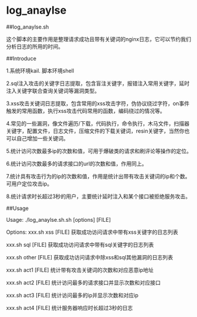 # log_anaylse
##log_anaylse.sh

这个脚本的主要作用是整理请求成功且带有关键词的nginx日志，它可以节约我们分析日志的所用的时间。

##Introduce

1.系统环境kail. 脚本环境shell

2.sql注入攻击的关键字日志提取，包含盲注关键字，报错注入常用关键字，延时注入关键字联合查询关键词等漏洞类型。

3.xss攻击关键词日志提取，包含常用的xss攻击字符，伪协议绕过字符，on事件触发的常用函数，执行xss攻击代码常用的函数，编码绕过的情况等。

4.常见的一些漏洞，像文件遍历/下载，代码执行，命令执行，木马文件，扫描器关键字，配置文件，日志文件，压缩文件的下载关键词，resin关键字，当然你也可以自己增加一些关键词。

5.统计访问次数最多ip的次数和值，可用于爆破类的请求和刷评论等操作的定位。

6.统计访问次数最多的请求接口的url的次数和值，作用同上。

7.统计具有攻击行为的ip的次数和值，作用是统计出带有攻击关键词的ip和个数。可用户定位攻击ip。

8.统计请求时长超过3秒的用户，主要统计延时注入和某个接口被拒绝服务攻击。


##Usage

Usage: ./log_anaylse.sh.sh [options] [FILE]

Options:
xxx.sh xss    [FILE] 获取成功访问请求中带有xss关键字的日志列表

xxx.sh sql    [FILE] 获取成功访问请求中带有sql关键字的日志列表

xxx.sh other  [FILE] 获取成功访问请求中除xss和sql其他漏洞的日志列表

xxx.sh act1   [FILE] 统计带有攻击关键词的次数和对应恶意ip地址

xxx.sh act2   [FILE] 统计访问最多的请求接口并显示次数和对应接口

xxx.sh act3   [FILE] 统计访问最多的ip并显示次数和对应ip

xxx.sh act4   [FILE] 统计服务器响应时长超过3秒的日志


